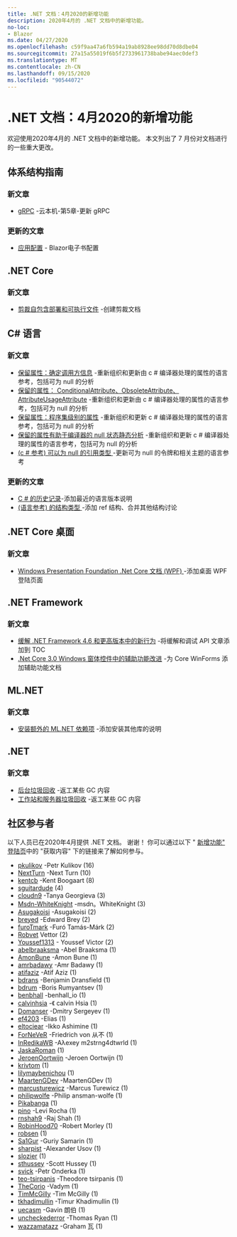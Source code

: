 ```yaml
---
title: .NET 文档：4月2020的新增功能
description: 2020年4月的 .NET 文档中的新增功能。
no-loc:
- Blazor
ms.date: 04/27/2020
ms.openlocfilehash: c59f9aa47a6fb594a19ab8928ee98dd70d8dbe04
ms.sourcegitcommit: 27a15a55019f6b5f2733961738babe94aec0def3
ms.translationtype: MT
ms.contentlocale: zh-CN
ms.lasthandoff: 09/15/2020
ms.locfileid: "90544072"
---
```

# <a name="net-docs-whats-new-for-april-2020"></a>.NET 文档：4月2020的新增功能

欢迎使用2020年4月的 .NET 文档中的新增功能。 本文列出了 7 月份对文档进行的一些重大更改。

## <a name="architecture-guides"></a>体系结构指南

### <a name="new-articles"></a>新文章

- [gRPC](../architecture/cloud-native/grpc.md) -云本机-第5章-更新 gRPC

### <a name="updated-articles"></a>更新的文章

- [应用配置](../architecture/blazor-for-web-forms-developers/config.md)  -  Blazor电子书配置

## <a name="net-core"></a>.NET Core

### <a name="new-articles"></a>新文章

- [剪裁自包含部署和可执行文件](../core/deploying/trim-self-contained.md) -创建剪裁文档

## <a name="c-language"></a>C# 语言

### <a name="new-articles"></a>新文章

- [保留属性：确定调用方信息](../csharp/language-reference/attributes/caller-information.md) -重新组织和更新由 c # 编译器处理的属性的语言参考，包括可为 null 的分析
- [保留的属性： ConditionalAttribute、ObsoleteAttribute、AttributeUsageAttribute](../csharp/language-reference/attributes/general.md) -重新组织和更新由 c # 编译器处理的属性的语言参考，包括可为 null 的分析
- [保留属性：程序集级别的属性](../csharp/language-reference/attributes/global.md) -重新组织和更新 c # 编译器处理的属性的语言参考，包括可为 null 的分析
- [保留的属性有助于编译器的 null 状态静态分析](../csharp/language-reference/attributes/nullable-analysis.md) -重新组织和更新 c # 编译器处理的属性的语言参考，包括可为 null 的分析
- [ (c # 参考) 可以为 null 的引用类型 ](../csharp/language-reference/builtin-types/nullable-reference-types.md) -更新可为 null 的令牌和相关主题的语言参考

### <a name="updated-articles"></a>更新的文章

- [C \# 的历史记录](../csharp/whats-new/csharp-version-history.md)-添加最近的语言版本说明
- [ (语言参考) 的结构类型 ](../csharp/language-reference/builtin-types/struct.md) -添加 ref 结构、合并其他结构讨论

## <a name="net-core-desktop"></a>.NET Core 桌面

### <a name="new-articles"></a>新文章

- [Windows Presentation Foundation .Net Core 文档 (WPF) ](../desktop-wpf/index.yml) -添加桌面 WPF 登陆页面

## <a name="net-framework"></a>.NET Framework

### <a name="new-articles"></a>新文章

- [缓解 .NET Framework 4.6 和更高版本中的新行为](../framework/migration-guide/mitigations.md) -将缓解和调试 API 文章添加到 TOC
- [.Net Core 3.0 Windows 窗体控件中的辅助功能改进](/dotnet/desktop/winforms/windows-forms-accessibility-improvements) -为 Core WinForms 添加辅助功能文档

## <a name="mlnet"></a>ML.NET

### <a name="new-articles"></a>新文章

- [安装额外的 ML.NET 依赖项](../machine-learning/how-to-guides/install-extra-dependencies.md) -添加安装其他库的说明

## <a name="net"></a>.NET

### <a name="new-articles"></a>新文章

- [后台垃圾回收](../standard/garbage-collection/background-gc.md) -返工某些 GC 内容
- [工作站和服务器垃圾回收](../standard/garbage-collection/workstation-server-gc.md) -返工某些 GC 内容

## <a name="community-contributors"></a>社区参与者

以下人员已在2020年4月提供 .NET 文档。 谢谢！ 你可以通过以下 " [新增功能" 登陆页](index.yml)中的 "获取内容" 下的链接来了解如何参与。

- [pkulikov](https://github.com/pkulikov) -Petr Kulikov (16) 
- [NextTurn](https://github.com/NextTurn) -Next Turn (10) 
- [kentcb](https://github.com/kentcb) -Kent Boogaart (8) 
- [sguitardude](https://github.com/sguitardude) (4) 
- [cloudn9](https://github.com/cloudn9) -Tanya Georgieva (3) 
- [Msdn-WhiteKnight](https://github.com/MSDN-WhiteKnight) -msdn。WhiteKnight (3) 
- [Asugakoisi](https://github.com/Asugakoisi) -Asugakoisi (2) 
- [breyed](https://github.com/breyed) -Edward Brey (2) 
- [furoTmark](https://github.com/furoTmark) -Furó Tamás-Márk (2) 
- [Robvet](https://github.com/robvet) Vettor (2) 
- [Youssef1313](https://github.com/Youssef1313) - Youssef Victor (2)
- [abelbraaksma](https://github.com/abelbraaksma) -Abel Braaksma (1) 
- [AmonBune](https://github.com/AmonBune) -Amon Bune (1) 
- [amrbadawy](https://github.com/amrbadawy) -Amr Badawy (1) 
- [atifaziz](https://github.com/atifaziz) -Atif Aziz (1) 
- [bdrans](https://github.com/bdrans) -Benjamin Dransfield (1) 
- [bdrum](https://github.com/bdrum) -Boris Rumyantsev (1) 
- [benbhall](https://github.com/benbhall) -benhall_io (1) 
- [calvinhsia](https://github.com/calvinhsia) -《 calvin Hsia (1) 
- [Domanser](https://github.com/Domanser) -Dmitry Sergeyev (1) 
- [ef4203](https://github.com/ef4203) -Elias (1) 
- [eltociear](https://github.com/eltociear) -Ikko Ashimine (1) 
- [ForNeVeR](https://github.com/ForNeVeR) -Friedrich von 从不 (1) 
- [InRedikaWB](https://github.com/InRedikaWB) -Aλexey m2strng4dtwrld (1) 
- [JaskaRoman](https://github.com/JaskaRoman) (1) 
- [JeroenOortwijn](https://github.com/JeroenOortwijn) -Jeroen Oortwijn (1) 
- [krivtom](https://github.com/krivtom) (1) 
- [lilymaybenichou](https://github.com/lilymaybenichou) (1) 
- [MaartenGDev](https://github.com/MaartenGDev) -MaartenGDev (1) 
- [marcusturewicz](https://github.com/marcusturewicz) -Marcus Turewicz (1) 
- [philipwolfe](https://github.com/philipwolfe) -Philip ansman-wolfe (1) 
- [Pikabanga](https://github.com/Pikabanga) (1) 
- [pino](https://github.com/pino) -Levi Rocha (1) 
- [rnshah9](https://github.com/rnshah9) -Raj Shah (1) 
- [RobinHood70](https://github.com/RobinHood70) -Robert Morley (1) 
- [robsen](https://github.com/robsen) (1) 
- [Sa1Gur](https://github.com/Sa1Gur) -Guriy Samarin (1) 
- [sharpist](https://github.com/sharpist) -Alexander Usov (1) 
- [slozier](https://github.com/slozier) (1) 
- [sthussey](https://github.com/sthussey) -Scott Hussey (1) 
- [svick](https://github.com/svick) -Petr Onderka (1) 
- [teo-tsirpanis](https://github.com/teo-tsirpanis) -Theodore tsirpanis (1) 
- [TheCorio](https://github.com/TheCorio) -Vadym (1) 
- [TimMcGilly](https://github.com/TimMcGilly) -Tim McGilly (1) 
- [tkhadimullin](https://github.com/tkhadimullin) -Timur Khadimullin (1) 
- [uecasm](https://github.com/uecasm) -Gavin 朗伯 (1) 
- [uncheckederror](https://github.com/uncheckederror) -Thomas Ryan (1) 
- [wazzamatazz](https://github.com/wazzamatazz) -Graham 瓦 (1) 
